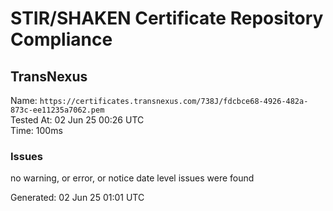 # STIR/SHAKEN Certificate Repository Compliance

## TransNexus

Name: `https://certificates.transnexus.com/738J/fdcbce68-4926-482a-873c-ee11235a7062.pem`\
Tested At: 02 Jun 25 00:26 UTC\
Time: 100ms

### Issues

no warning, or error, or notice date level issues were found

Generated: 02 Jun 25 01:01 UTC